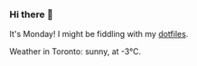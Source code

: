 ### Hi there :wave:

It's Monday! I might be fiddling with my [dotfiles](https://github.com/bewuethr/dotfiles).

Weather in Toronto: sunny, at -3°C.
